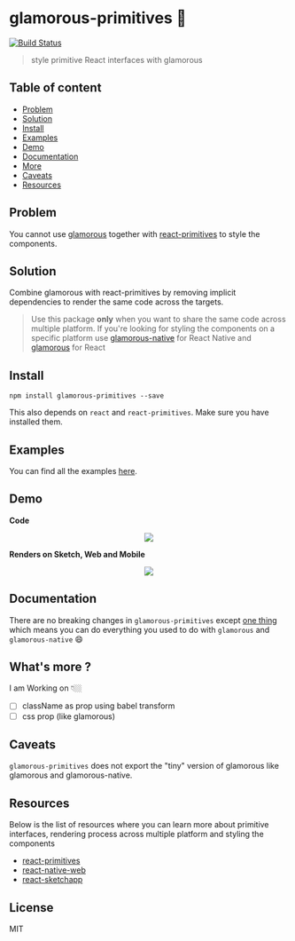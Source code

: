 # glamorous-primitives 💄
[![Build Status](https://travis-ci.org/nitin42/glamorous-primitives.svg?branch=master)](https://travis-ci.org/nitin42/glamorous-primitives)

> style primitive React interfaces with glamorous

## Table of content
* [Problem](#problem)
* [Solution](#solution)
* [Install](#install)
* [Examples](#examples)
* [Demo](#demo)
* [Documentation](#documentation)
* [More](#whats-more-)
* [Caveats](#caveats)
* [Resources](#resources)

## Problem
You cannot use [glamorous](https://github.com/paypal/glamorous) together with [react-primitives](https://github.com/lelandrichardson/react-primitives) to style the components.

## Solution
Combine glamorous with react-primitives by removing implicit dependencies to render the same code across the targets.

> Use this package **only** when you want to share the same code across multiple platform. If you're looking for styling the components on a specific platform use [glamorous-native](https://github.com/robinpowered/glamorous-native) for React Native and [glamorous](https://github.com/paypal/glamorous) for React

## Install

```
npm install glamorous-primitives --save
```

This also depends on `react` and `react-primitives`. Make sure you have installed them.

## Examples

You can find all the examples [here](./examples).

## Demo

**Code**
<p align="center">
  <img src="https://i.gyazo.com/8ccdfa06be2546370ab40e8851bcc518.png" />
</p>

**Renders on Sketch, Web and Mobile**
<p align="center">
  <img src="http://g.recordit.co/459MOJ19X4.gif" />
</p>


## Documentation

There are no breaking changes in `glamorous-primitives` except [one thing](#caveats) which means you can do everything you used to do with `glamorous` and `glamorous-native` 😄

## What's more ?
I am Working on 👇🏼

- [ ] className as prop using babel transform 
- [ ] css prop (like glamorous)

## Caveats
`glamorous-primitives` does not export the "tiny" version of glamorous like glamorous and glamorous-native. 

## Resources
Below is the list of resources where you can learn more about primitive interfaces, rendering process across multiple platform and styling the components
* [react-primitives](https://github.com/lelandrichardson/react-primitives)
* [react-native-web](https://github.com/necolas/react-native-web)
* [react-sketchapp](https://github.com/airbnb/react-sketchapp)

## License 
MIT

